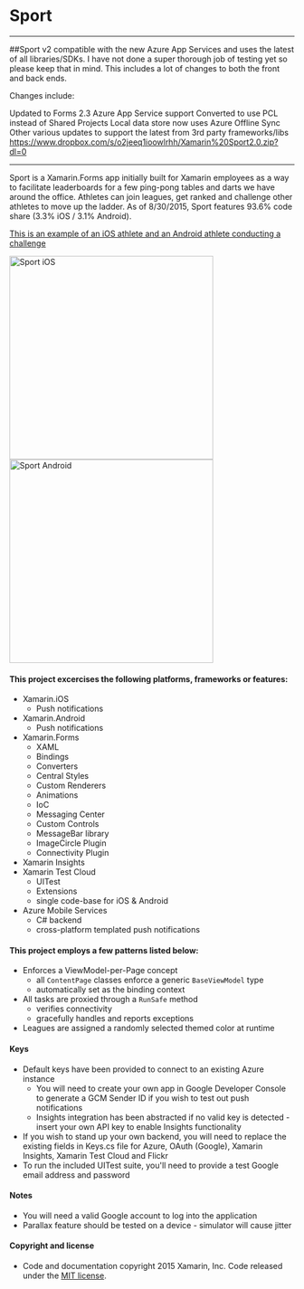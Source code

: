 # Sport


____
##Sport v2 compatible with the new Azure App Services
and uses the latest of all libraries/SDKs. I have not done a super thorough job of testing yet so please keep that in mind. This includes a lot of changes to both the front and back ends.

Changes include:

Updated to Forms 2.3
Azure App Service support
Converted to use PCL instead of Shared Projects
Local data store now uses Azure Offline Sync
Other various updates to support the latest from 3rd party frameworks/libs
https://www.dropbox.com/s/o2jeeq1ioowlrhh/Xamarin%20Sport2.0.zip?dl=0
____


Sport is a Xamarin.Forms app initially built for Xamarin employees as a way to facilitate leaderboards for a few ping-pong tables and darts we have around the office.
Athletes can join leagues, get ranked and challenge other athletes to move up the ladder. As of 8/30/2015, Sport features 93.6% code share (3.3% iOS / 3.1% Android).

[This is an example of an iOS athlete and an Android athlete conducting a challenge](https://www.youtube.com/watch?v=GmdvxDVluRA)

<img src="https://raw.githubusercontent.com/xamarin/Sport/master/Resources/Screenshots/57453c24-b0f2-4973-96e9-2c6d6759e20e.png" alt="Sport iOS" Width="360" />
<img src="https://raw.githubusercontent.com/xamarin/Sport/master/Resources/Screenshots/5b35e8b6-85df-44ac-937e-a4b6809131a1.png" alt="Sport Android" Width="360" />

#### This project excercises the following platforms, frameworks or features:
* Xamarin.iOS
  * Push notifications
* Xamarin.Android
  * Push notifications
* Xamarin.Forms
  * XAML
  * Bindings
  * Converters
  * Central Styles
  * Custom Renderers
  * Animations
  * IoC
  * Messaging Center
  * Custom Controls
  * MessageBar library
  * ImageCircle Plugin
  * Connectivity Plugin
* Xamarin Insights
* Xamarin Test Cloud
  * UITest
  * Extensions
  * single code-base for iOS & Android
* Azure Mobile Services
  * C# backend
  * cross-platform templated push notifications


#### This project employs a few patterns listed below:
* Enforces a ViewModel-per-Page concept
  * all `ContentPage` classes enforce a generic `BaseViewModel` type
  * automatically set as the binding context
* All tasks are proxied through a `RunSafe` method
  * verifies connectivity
  * gracefully handles and reports exceptions
* Leagues are assigned a randomly selected themed color at runtime


#### Keys
* Default keys have been provided to connect to an existing Azure instance
  * You will need to create your own app in Google Developer Console to generate a GCM Sender ID if you wish to test out push notifications
  * Insights integration has been abstracted if no valid key is detected - insert your own API key to enable Insights functionality
* If you wish to stand up your own backend, you will need to replace the existing fields in Keys.cs file for Azure, OAuth (Google), Xamarin Insights, Xamarin Test Cloud and Flickr
* To run the included UITest suite, you'll need to provide a test Google email address and password


#### Notes
* You will need a valid Google account to log into the application
* Parallax feature should be tested on a device - simulator will cause jitter


#### Copyright and license
* Code and documentation copyright 2015 Xamarin, Inc. Code released under the [MIT license](https://opensource.org/licenses/MIT).

